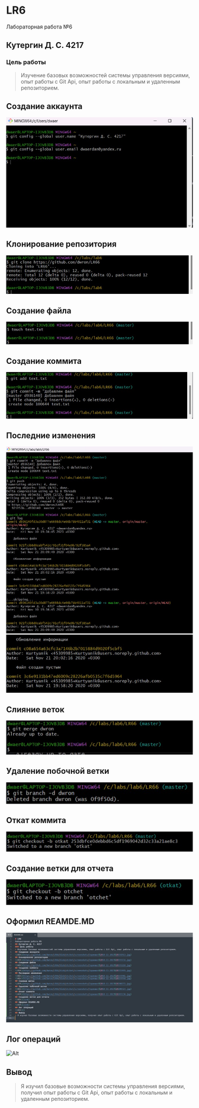 # LR6
Лабораторная работа №6
## Кутергин Д. С. 4217
### Цель работы
> Изучение базовых возможностей системы управления версиями, опыт работы с Git Api, опыт работы с локальным и удаленным репозиторием.
## Создание аккаунта
![Alt](https://github.com/dwron/LR66/blob/otchet/screenshots/Скриншот%2010-11-2023%20192913.jpg)
## Клонирование репозитория
![Alt](https://github.com/dwron/LR66/blob/otchet/screenshots/Скриншот%2010-11-2023%20193132.jpg)
## Создание файла
![Alt](https://github.com/dwron/LR66/blob/otchet/screenshots/Скриншот%2010-11-2023%20193218.jpg)
## Создание коммита
![Alt](https://github.com/dwron/LR66/blob/otchet/screenshots/Скриншот%2010-11-2023%20193449.jpg)
## Последние изменения
![Alt](https://github.com/dwron/LR66/blob/otchet/screenshots/Скриншот%2010-11-2023%20193941.jpg)
![Alt](https://github.com/dwron/LR66/blob/otchet/screenshots/Скриншот%2010-11-2023%20193958.jpg)
## Слияние веток
![Alt](https://github.com/dwron/LR66/blob/otchet/screenshots/Скриншот%2010-11-2023%20200255.jpg)
## Удаление побочной ветки
![Alt](https://github.com/dwron/LR66/blob/otchet/screenshots/Скриншот%2010-11-2023%20200323.jpg)
## Откат коммита
![Alt](https://github.com/dwron/LR66/blob/otchet/screenshots/Скриншот%2010-11-2023%20203130.jpg)
## Создание ветки для отчета
![Alt](https://github.com/dwron/LR66/blob/otchet/screenshots/Скриншот%2010-11-2023%20203218.jpg)
## Оформил REAMDE.MD
![Alt](https://github.com/dwron/LR66/blob/otchet/screenshots/Скриншот%2010-11-2023%20210154.jpg)
## Лог операций
![Alt](https://github.com/dwron/LR66/blob/otchet/screenshots/Скриншот%10-11-2023%211246.jpg)
## Вывод
> Я изучил базовые возможности системы управления версиями, получил опыт работы с Git Api, опыт работы с локальным и удаленным репозиторием.

